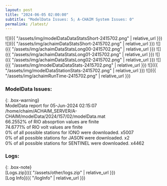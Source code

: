 ```yaml
---
layout: post
title: "2024-06-05 02:00:00"
subtitle: "ModelData Issues: 5; A-CHAIM System Issues: 0"
permalink: /latest/
---
```


![]({{ "/assets/img/modelDataDataStatsShort-2415702.png" | relative_url }})
![]({{ "/assets/img/achaimDataStatsShort-2415702.png" | relative_url }})
![]({{ "/assets/img/achaimDataStatsLong00-2415702.png" | relative_url }})
![]({{ "/assets/img/achaimDataStatsLong01-2415702.png" | relative_url }})
![]({{ "/assets/img/achaimDataStatsLong02-2415702.png" | relative_url }})
![]({{ "/assets/img/modelDataDataStats-2415702.png" | relative_url }})
![]({{ "/assets/img/modelDataStationStats-2415702.png" | relative_url }})
![]({{ "/assets/img/achaimRunTime-2415702.png" | relative_url }})


### ModelData Issues:  
  
{: .box-warning}  
 ModelData report for 05-Jun-2024 02:15:07   
 /home/chaim/ACHAIM_SERVER/A-CHAIM/modelData/2024/157/02/modelData.mat   
 66.2552% of RIO absoprtion values are finite   
 74.6771% of RIO volt values are finite   
 0% of all possible stations for IONO were downloaded. x5007   
 0% of all possible stations for JASON were downloaded. x2   
 0% of all possible stations for SENTINEL were downloaded. x4462   
  


### Logs:  
  
{: .box-note}  
[Logs.zip]({{ "/assets/other/logs.zip" | relative_url }})  
[Log Info]({{ "/logInfo" | relative_url }})  
